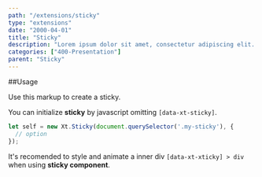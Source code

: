 ```yaml
---
path: "/extensions/sticky"
type: "extensions"
date: "2000-04-01"
title: "Sticky"
description: "Lorem ipsum dolor sit amet, consectetur adipiscing elit. Nunc tempus laoreet leo sit amet iaculis."
categories: ["400-Presentation"]
parent: "Sticky"
---
```


##Usage

Use this markup to create a sticky.

<script type="text/plain" class="language-markup">
  <div data-xt-xticky>
    <div>
      <!-- content -->
    </div>
  </div>
</script>

You can initialize **sticky** by javascript omitting `[data-xt-sticky]`.


```jsx
let self = new Xt.Sticky(document.querySelector('.my-sticky'), {
  // option
});
```

<div class="alert">
  <div class="alert_content">
    It's recomended to style and animate a inner div <code>[data-xt-xticky] > div</code> when using <strong>sticky
    component</strong>.
  </div>
</div>
